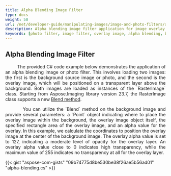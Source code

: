 ```yaml
---
title: Alpha Blending Image Filter
type: docs
weight: 50
url: /net/developer-guide/manipulating-images/image-and-photo-filters/alpha-blending-image-filter/
description: Alpha blending image filter application for image overlay on transparency layer above a background image. C# code example provided.
keywords: [photo filter, image filter, overlay image, alpha blending, blend image, blend method, background image, overlay alpha, overlay layer, transparency level, opacity layer]
---
```


## Alpha Blending Image Filter

<p align='justify'>
&nbsp;&nbsp;&nbsp;&nbsp;&nbsp;&nbsp;&nbsp;&nbsp;
The provided C# code example below demonstrates the application of an alpha blending image or photo filter. This involves loading two images: the first is the background source image or photo, and the second is the overlay image, which will be positioned on a transparent layer above the background. Both images are loaded as instances of the `RasterImage` class. Starting from Aspose.Imaging library version 23.7, the RasterImage class supports a new <a href="https://reference.aspose.com/imaging/net/aspose.imaging/rasterimage/blend/">Blend method</a>.
</p>

<p align='justify'>
&nbsp;&nbsp;&nbsp;&nbsp;&nbsp;&nbsp;&nbsp;&nbsp;
You can utilize the `Blend` method on the background image and provide several parameters: a `Point` object indicating where to place the overlay image within the background, the overlay image object itself, the specified rectangle area of the overlay image, and an alpha value for the overlay. In this example, we calculate the coordinates to position the overlay image at the center of the background image. The overlay alpha value is set to 127, indicating a moderate level of opacity for the overlay layer. An overlay alpha value close to 0 indicates high transparency, while the maximum value of 255 indicates no transparency at all for the overlay layer.
</p>

{{< gist "aspose-com-gists" "09b74775d8be530be38f26ae5b56ad01" "alpha-blending.cs" >}}
